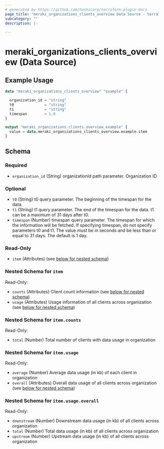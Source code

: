 ```yaml
---
# generated by https://github.com/hashicorp/terraform-plugin-docs
page_title: "meraki_organizations_clients_overview Data Source - terraform-provider-meraki"
subcategory: ""
description: |-
  
---
```


# meraki_organizations_clients_overview (Data Source)



## Example Usage

```terraform
data "meraki_organizations_clients_overview" "example" {

  organization_id = "string"
  t0              = "string"
  t1              = "string"
  timespan        = 1.0
}

output "meraki_organizations_clients_overview_example" {
  value = data.meraki_organizations_clients_overview.example.item
}
```

<!-- schema generated by tfplugindocs -->
## Schema

### Required

- `organization_id` (String) organizationId path parameter. Organization ID

### Optional

- `t0` (String) t0 query parameter. The beginning of the timespan for the data.
- `t1` (String) t1 query parameter. The end of the timespan for the data. t1 can be a maximum of 31 days after t0.
- `timespan` (Number) timespan query parameter. The timespan for which the information will be fetched. If specifying timespan, do not specify parameters t0 and t1. The value must be in seconds and be less than or equal to 31 days. The default is 1 day.

### Read-Only

- `item` (Attributes) (see [below for nested schema](#nestedatt--item))

<a id="nestedatt--item"></a>
### Nested Schema for `item`

Read-Only:

- `counts` (Attributes) Client count information (see [below for nested schema](#nestedatt--item--counts))
- `usage` (Attributes) Usage information of all clients across organization (see [below for nested schema](#nestedatt--item--usage))

<a id="nestedatt--item--counts"></a>
### Nested Schema for `item.counts`

Read-Only:

- `total` (Number) Total number of clients with data usage in organization


<a id="nestedatt--item--usage"></a>
### Nested Schema for `item.usage`

Read-Only:

- `average` (Number) Average data usage (in kb) of each client in organization
- `overall` (Attributes) Overall data usage of all clients across organization (see [below for nested schema](#nestedatt--item--usage--overall))

<a id="nestedatt--item--usage--overall"></a>
### Nested Schema for `item.usage.overall`

Read-Only:

- `downstream` (Number) Downstream data usage (in kb) of all clients across organization
- `total` (Number) Total data usage (in kb) of all clients across organization
- `upstream` (Number) Upstream data usage (in kb) of all clients across organization
